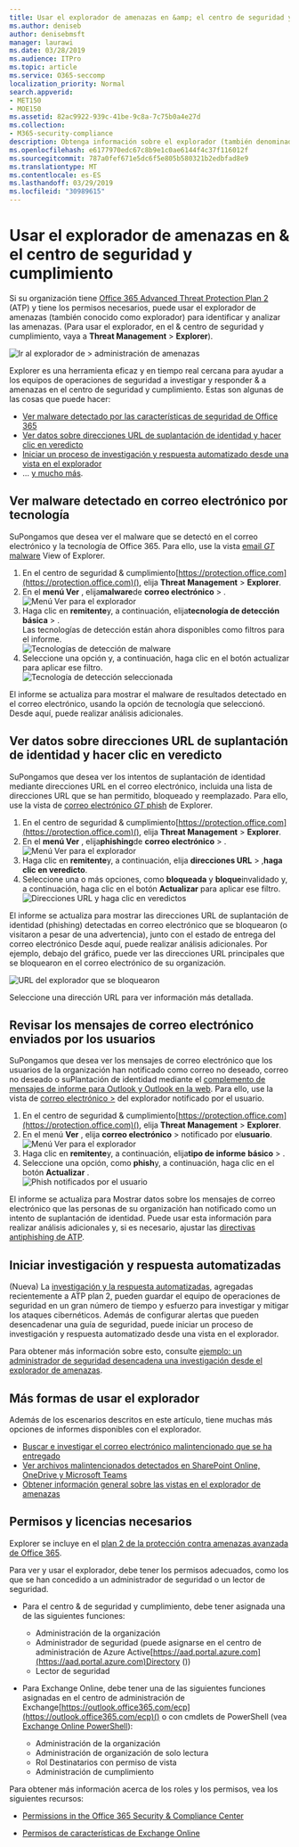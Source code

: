 ```yaml
---
title: Usar el explorador de amenazas en &amp; el centro de seguridad y cumplimiento
ms.author: deniseb
author: denisebmsft
manager: laurawi
ms.date: 03/28/2019
ms.audience: ITPro
ms.topic: article
ms.service: O365-seccomp
localization_priority: Normal
search.appverid:
- MET150
- MOE150
ms.assetid: 82ac9922-939c-41be-9c8a-7c75b0a4e27d
ms.collection:
- M365-security-compliance
description: Obtenga información sobre el explorador (también denominado explorador de amenazas) &amp; en el centro de seguridad y cumplimiento.
ms.openlocfilehash: e6177970edc67c8b9e1c0ae6144f4c37f116012f
ms.sourcegitcommit: 787a0fef671e5dc6f5e805b580321b2edbfad8e9
ms.translationtype: MT
ms.contentlocale: es-ES
ms.lasthandoff: 03/29/2019
ms.locfileid: "30989615"
---
```

# <a name="use-threat-explorer-in-the-security-amp-compliance-center"></a>Usar el explorador de amenazas en &amp; el centro de seguridad y cumplimiento

Si su organización tiene [Office 365 Advanced Threat Protection Plan 2](office-365-ti.md) (ATP) y tiene los permisos necesarios, puede usar el explorador de amenazas (también conocido como explorador) para identificar y analizar las amenazas. (Para usar el explorador, en el &amp; centro de seguridad y cumplimiento, vaya a **Threat Management** \> **Explorer**).

![Ir al explorador de \> administración de amenazas](media/cab32fa2-66f1-4ad5-bc1d-2bac4dbeb48c.png)

Explorer es una herramienta eficaz y en tiempo real cercana para ayudar a los equipos de operaciones de seguridad a investigar y responder &amp; a amenazas en el centro de seguridad y cumplimiento. Estas son algunas de las cosas que puede hacer:
- [Ver malware detectado por las características de seguridad de Office 365](#see-malware-detected-in-email-by-technology)
- [Ver datos sobre direcciones URL de suplantación de identidad y hacer clic en veredicto](#view-data-about-phishing-urls-and-click-verdict)
- [Iniciar un proceso de investigación y respuesta automatizado desde una vista en el explorador](#start-automated-investigation-and-response)
- ... [y mucho más](#more-ways-to-use-explorer).

## <a name="see-malware-detected-in-email-by-technology"></a>Ver malware detectado en correo electrónico por tecnología

SuPongamos que desea ver el malware que se detectó en el correo electrónico y la tecnología de Office 365. Para ello, use la vista [email _GT_ malware](threat-explorer-views.md#email--malware) View of Explorer.

1. En el centro de seguridad & cumplimiento[https://protection.office.com](https://protection.office.com)(), elija **Threat Management** > **Explorer**.
2. En el **menú Ver** , elija**malware**de **correo electrónico** > .<br/>![Menú Ver para el explorador](media/ExplorerViewEmailMalwareMenu.png)<br/>
3. Haga clic en **remitente**y, a continuación, elija**tecnología de detección** **básica** > .<br/>Las tecnologías de detección están ahora disponibles como filtros para el informe.<br/>![Tecnologías de detección de malware](media/ExplorerEmailMalwareDetectionTech.png)<br/> 
4. Seleccione una opción y, a continuación, haga clic en el botón actualizar para aplicar ese filtro.<br/>![Tecnología de detección seleccionada](media/ExplorerEmailMalwareDetectionTechATP.png)<br/> 

El informe se actualiza para mostrar el malware de resultados detectado en el correo electrónico, usando la opción de tecnología que seleccionó. Desde aquí, puede realizar análisis adicionales.

## <a name="view-data-about-phishing-urls-and-click-verdict"></a>Ver datos sobre direcciones URL de suplantación de identidad y hacer clic en veredicto

SuPongamos que desea ver los intentos de suplantación de identidad mediante direcciones URL en el correo electrónico, incluida una lista de direcciones URL que se han permitido, bloqueado y reemplazado. Para ello, use la vista de [correo electrónico _GT_ phish](threat-explorer-views.md#email--phish) de Explorer.

1. En el centro de seguridad & cumplimiento[https://protection.office.com](https://protection.office.com)(), elija **Threat Management** > **Explorer**.
2. En el **menú Ver** , elija**phishing**de **correo electrónico** > .<br/>![Menú Ver para el explorador](media/ExplorerViewEmailPhishMenu.png)<br/>
3. Haga clic en **remitente**y, a continuación, elija **direcciones URL** > ,**haga clic en veredicto**.
4. Seleccione una o más opciones, como **bloqueada** y **bloque**invalidado y, a continuación, haga clic en el botón **Actualizar** para aplicar ese filtro.<br/>![Direcciones URL y haga clic en veredictos](media/ThreatExplorerEmailPhishClickVerdictOptions.png)<br/>

El informe se actualiza para mostrar las direcciones URL de suplantación de identidad (phishing) detectadas en correo electrónico que se bloquearon (o visitaron a pesar de una advertencia), junto con el estado de entrega del correo electrónico Desde aquí, puede realizar análisis adicionales. Por ejemplo, debajo del gráfico, puede ver las direcciones URL principales que se bloquearon en el correo electrónico de su organización. 

![URL del explorador que se bloquearon](media/ExplorerPhishClickVerdictURLs.png) 

Seleccione una dirección URL para ver información más detallada.

## <a name="review-email-messages-reported-by-users"></a>Revisar los mensajes de correo electrónico enviados por los usuarios

SuPongamos que desea ver los mensajes de correo electrónico que los usuarios de la organización han notificado como correo no deseado, correo no deseado o suPlantación de identidad mediante el [complemento de mensajes de informe para Outlook y Outlook en la web](enable-the-report-message-add-in.md). Para ello, use la vista de [correo electrónico >](threat-explorer-views.md#email--user-reported) del explorador notificado por el usuario.

1. En el centro de seguridad & cumplimiento[https://protection.office.com](https://protection.office.com)(), elija **Threat Management** > **Explorer**.
2. En el menú **Ver** , elija **correo electrónico** > notificado por el**usuario**.<br/>![Menú Ver para el explorador](media/ExplorerViewMenuEmailUserReported.png)<br/>
3. Haga clic en **remitente**y, a continuación, elija**tipo de informe** **básico** > .
4. Seleccione una opción, como **phish**y, a continuación, haga clic en el botón **Actualizar** . <br/>![Phish notificados por el usuario](media/EmailUserReportedReportType.png)<br/> 

El informe se actualiza para Mostrar datos sobre los mensajes de correo electrónico que las personas de su organización han notificado como un intento de suplantación de identidad. Puede usar esta información para realizar análisis adicionales y, si es necesario, ajustar las [directivas antiphishing de ATP](set-up-anti-phishing-policies.md).

## <a name="start-automated-investigation-and-response"></a>Iniciar investigación y respuesta automatizadas

(Nueva) La [investigación y la respuesta automatizadas](automated-investigation-response-office.md), agregadas recientemente a ATP plan 2, pueden guardar el equipo de operaciones de seguridad en un gran número de tiempo y esfuerzo para investigar y mitigar los ataques cibernéticos. Además de configurar alertas que pueden desencadenar una guía de seguridad, puede iniciar un proceso de investigación y respuesta automatizado desde una vista en el explorador. 

Para obtener más información sobre esto, consulte [ejemplo: un administrador de seguridad desencadena una investigación desde el explorador de amenazas](automated-investigation-response-office.md#example-a-security-administrator-triggers-an-investigation-from-threat-explorer).

## <a name="more-ways-to-use-explorer"></a>Más formas de usar el explorador

Además de los escenarios descritos en este artículo, tiene muchas más opciones de informes disponibles con el explorador. 
- [Buscar e investigar el correo electrónico malintencionado que se ha entregado](investigate-malicious-email-that-was-delivered.md)
- [Ver archivos malintencionados detectados en SharePoint Online, OneDrive y Microsoft Teams](malicious-files-detected-in-spo-odb-or-teams.md)
- [Obtener información general sobre las vistas en el explorador de amenazas](threat-explorer-views.md)

## <a name="required-licenses-and-permissions"></a>Permisos y licencias necesarios

Explorer se incluye en el [plan 2 de la protección contra amenazas avanzada de Office 365](office-365-ti.md). 

Para ver y usar el explorador, debe tener los permisos adecuados, como los que se han concedido a un administrador de seguridad o un lector de seguridad. 

- Para el centro &amp; de seguridad y cumplimiento, debe tener asignada una de las siguientes funciones:
    - Administración de la organización
    - Administrador de seguridad (puede asignarse en el centro de administración de Azure Active[https://aad.portal.azure.com](https://aad.portal.azure.com)Directory ())
    - Lector de seguridad

- Para Exchange Online, debe tener una de las siguientes funciones asignadas en el centro de administración de Exchange[https://outlook.office365.com/ecp](https://outlook.office365.com/ecp)() o con cmdlets de PowerShell (vea [Exchange Online PowerShell](https://docs.microsoft.com/powershell/exchange/exchange-online/exchange-online-powershell?view=exchange-ps)):
    - Administración de la organización
    - Administración de organización de solo lectura
    - Rol Destinatarios con permiso de vista
    - Administración de cumplimiento

Para obtener más información acerca de los roles y los permisos, vea los siguientes recursos:

- [Permissions in the Office 365 Security &amp; Compliance Center](permissions-in-the-security-and-compliance-center.md)

- [Permisos de características de Exchange Online](https://docs.microsoft.com/exchange/permissions-exo/feature-permissions)
  

